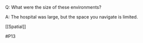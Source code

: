 Q: What were the size of these environments?

A: The hospital was large, but the space you navigate is limited.

[[Spatial]]

#P13 